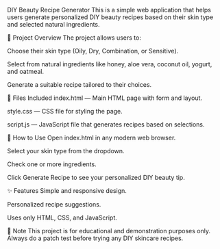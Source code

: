 DIY Beauty Recipe Generator
This is a simple web application that helps users generate personalized DIY beauty recipes based on their skin type and selected natural ingredients.

📝 Project Overview
The project allows users to:

Choose their skin type (Oily, Dry, Combination, or Sensitive).

Select from natural ingredients like honey, aloe vera, coconut oil, yogurt, and oatmeal.

Generate a suitable recipe tailored to their choices.

📂 Files Included
index.html — Main HTML page with form and layout.

style.css — CSS file for styling the page.

script.js — JavaScript file that generates recipes based on selections.

🚀 How to Use
Open index.html in any modern web browser.

Select your skin type from the dropdown.

Check one or more ingredients.

Click Generate Recipe to see your personalized DIY beauty tip.

✨ Features
Simple and responsive design.

Personalized recipe suggestions.

Uses only HTML, CSS, and JavaScript.

📌 Note
This project is for educational and demonstration purposes only. Always do a patch test before trying any DIY skincare recipes.

